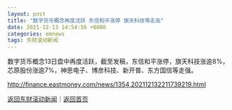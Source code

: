 ```yaml
---
layout: post
title: "数字货币概念再度活跃 东信和平涨停 旗天科技等走高"
date: 2021-12-13 14:54:56 +0800
categories: emnews
tags: 东财滚动新闻
---
```


数字货币概念13日盘中再度活跃，截至发稿，东信和平涨停，旗天科技涨逾8%，芯原股份涨逾7%，神思电子、博彦科技、新开普、东方国信等走强。

<http://finance.eastmoney.com/news/1354,202112132211739219.html>

[返回东财滚动新闻](//finews.withounder.com/emnews/)｜[返回首页](//finews.withounder.com/)